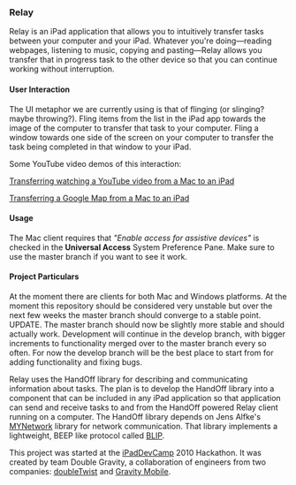 ### Relay

Relay is an iPad application that allows you to intuitively transfer tasks between your computer and your iPad. Whatever you're doing—reading webpages, listening to music, copying and pasting—Relay allows you transfer that in progress task to the other device so that you can continue working without interruption.

#### User Interaction

The UI metaphor we are currently using is that of flinging (or slinging? maybe throwing?). Fling items from the list in the iPad app towards the image of the computer to transfer that task to your computer. Fling a window towards one side of the screen on your computer to transfer the task being completed in that window to your iPad.

Some YouTube video demos of this interaction:

[Transferring watching a YouTube video from a Mac to an iPad](http://www.youtube.com/watch?v=oYpL6a2GDYA)

[Transferring a Google Map from a Mac to an iPad](http://www.youtube.com/watch?v=6xZkCSeVun0)

#### Usage

The Mac client requires that _"Enable access for assistive devices"_ is checked in the **Universal Access** System Preference Pane. Make sure to use the master branch if you want to see it work.

#### Project Particulars

At the moment there are clients for both Mac and Windows platforms. At the moment this repository should be considered very unstable but over the next few weeks the master branch should converge to a stable point. UPDATE. The master branch should now be slightly more stable and should actually work. Development will continue in the develop branch, with bigger increments to functionality merged over to the master branch every so often. For now the develop branch will be the best place to start from for adding functionality and fixing bugs.

Relay uses the HandOff library for describing and communicating information about tasks. The plan is to develop the HandOff library into a component that can be included in any iPad application so that application can send and receive tasks to and from the HandOff powered Relay client running on a computer. The HandOff library depends on Jens Alfke's [MYNetwork](http://bitbucket.org/snej/mynetwork/wiki/Home) library for network communication. That library implements a lightweight, BEEP like protocol called [BLIP](http://bitbucket.org/snej/mynetwork/wiki/BLIP/Overview).

This project was started at the [iPadDevCamp](http://www.iphonedevcamp.org/) 2010 Hackathon. It was created by team Double Gravity, a collaboration of engineers from two companies: [doubleTwist](http://www.doubletwist.com/) and [Gravity Mobile](http://www.gravitymobile.com/).
